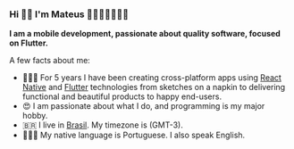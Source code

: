 ### Hi 👋🏻 I'm Mateus 👨🏻‍💻💙📱🇧🇷

**I am a mobile development, passionate about quality software, focused on Flutter.**

A few facts about me:

- 👨🏻‍💻 For 5 years I have been creating cross-platform apps using [React Native](https://reactnative.dev/) and [Flutter](https://flutter.dev/) technologies from sketches on a napkin to delivering functional and beautiful products to happy end-users.
- 😍 I am passionate about what I do, and programming is my major hobby.
- 🇧🇷 I live in [Brasil](https://goo.gl/maps/w3UqohohXgJ7wT757). My timezone is (GMT-3).
- 🙎🏻‍♂️ My native language is Portuguese. I also speak English.



